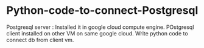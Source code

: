 # Python-code-to-connect-Postgresql

Postgresql server : Installed it in google cloud compute engine. 
POstgresql client installed on other VM on same google cloud.
Write python code to connect db from client vm. 
